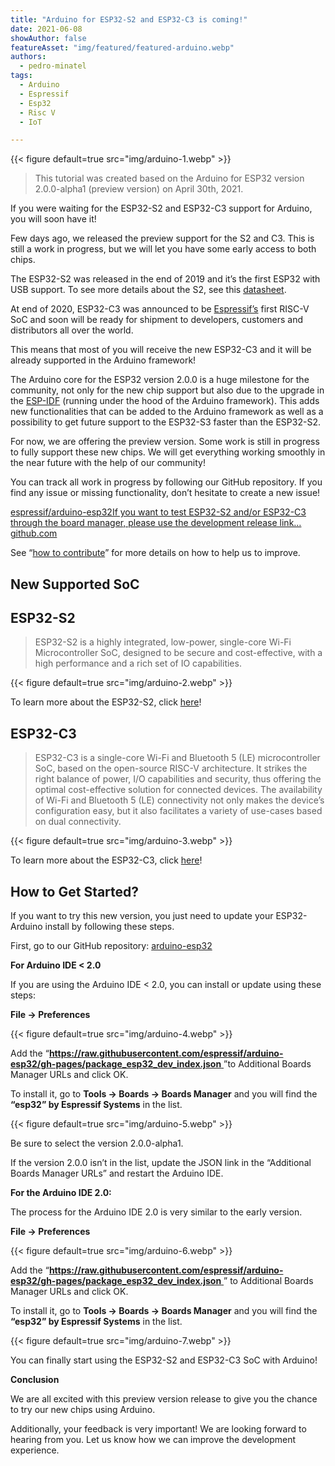 ```yaml
---
title: "Arduino for ESP32-S2 and ESP32-C3 is coming!"
date: 2021-06-08
showAuthor: false
featureAsset: "img/featured/featured-arduino.webp"
authors:
  - pedro-minatel
tags:
  - Arduino
  - Espressif
  - Esp32
  - Risc V
  - IoT

---
```

{{< figure
    default=true
    src="img/arduino-1.webp"
    >}}

> This tutorial was created based on the Arduino for ESP32 version 2.0.0-alpha1 (preview version) on April 30th, 2021.

If you were waiting for the ESP32-S2 and ESP32-C3 support for Arduino, you will soon have it!

Few days ago, we released the preview support for the S2 and C3. This is still a work in progress, but we will let you have some early access to both chips.

The ESP32-S2 was released in the end of 2019 and it’s the first ESP32 with USB support. To see more details about the S2, see this [datasheet](https://www.espressif.com/sites/default/files/documentation/esp32-s2_datasheet_en.pdf).

At end of 2020, ESP32-C3 was announced to be [Espressif’s](https://www.espressif.com) first RISC-V SoC and soon will be ready for shipment to developers, customers and distributors all over the world.

This means that most of you will receive the new ESP32-C3 and it will be already supported in the Arduino framework!

The Arduino core for the ESP32 version 2.0.0 is a huge milestone for the community, not only for the new chip support but also due to the upgrade in the [ESP-IDF](https://idf.espressif.com/) (running under the hood of the Arduino framework). This adds new functionalities that can be added to the Arduino framework as well as a possibility to get future support to the ESP32-S3 faster than the ESP32-S2.

For now, we are offering the preview version. Some work is still in progress to fully support these new chips. We will get everything working smoothly in the near future with the help of our community!

You can track all work in progress by following our GitHub repository. If you find any issue or missing functionality, don’t hesitate to create a new issue!

[espressif/arduino-esp32If you want to test ESP32-S2 and/or ESP32-C3 through the board manager, please use the development release link…github.com](https://github.com/espressif/arduino-esp32?source=post_page-----f36d79967eb8--------------------------------)

See “[how to contribute](https://github.com/espressif/arduino-esp32/blob/master/CONTRIBUTING.rst)” for more details on how to help us to improve.

## New Supported SoC

## ESP32-S2

> ESP32-S2 is a highly integrated, low-power, single-core Wi-Fi Microcontroller SoC, designed to be secure and cost-effective, with a high performance and a rich set of IO capabilities.

{{< figure
    default=true
    src="img/arduino-2.webp"
    >}}

To learn more about the ESP32-S2, click [here](https://www.espressif.com/en/products/socs/esp32-s2)!

## ESP32-C3

> ESP32-C3 is a single-core Wi-Fi and Bluetooth 5 (LE) microcontroller SoC, based on the open-source RISC-V architecture. It strikes the right balance of power, I/O capabilities and security, thus offering the optimal cost-effective solution for connected devices. The availability of Wi-Fi and Bluetooth 5 (LE) connectivity not only makes the device’s configuration easy, but it also facilitates a variety of use-cases based on dual connectivity.

{{< figure
    default=true
    src="img/arduino-3.webp"
    >}}

To learn more about the ESP32-C3, click [here](https://www.espressif.com/en/products/socs/esp32-c3)!

## How to Get Started?

If you want to try this new version, you just need to update your ESP32-Arduino install by following these steps.

First, go to our GitHub repository: [arduino-esp32](https://github.com/espressif/arduino-esp32)

__For Arduino IDE < 2.0__ 

If you are using the Arduino IDE < 2.0, you can install or update using these steps:

__File → Preferences__ 

{{< figure
    default=true
    src="img/arduino-4.webp"
    >}}

Add the “[__https://raw.githubusercontent.com/espressif/arduino-esp32/gh-pages/package_esp32_dev_index.json__ ](https://raw.githubusercontent.com/espressif/arduino-esp32/gh-pages/package_esp32_dev_index.json)”to Additional Boards Manager URLs and click OK.

To install it, go to __Tools → Boards → Boards Manager__  and you will find the __“esp32” by Espressif Systems__  in the list.

{{< figure
    default=true
    src="img/arduino-5.webp"
    >}}

Be sure to select the version 2.0.0-alpha1.

If the version 2.0.0 isn’t in the list, update the JSON link in the “Additional Boards Manager URLs” and restart the Arduino IDE.

__For the Arduino IDE 2.0:__ 

The process for the Arduino IDE 2.0 is very similar to the early version.

__File → Preferences__ 

{{< figure
    default=true
    src="img/arduino-6.webp"
    >}}

Add the “[__https://raw.githubusercontent.com/espressif/arduino-esp32/gh-pages/package_esp32_dev_index.json__ ](https://raw.githubusercontent.com/espressif/arduino-esp32/gh-pages/package_esp32_dev_index.json)” to Additional Boards Manager URLs and click OK.

To install it, go to __Tools → Boards → Boards Manager__  and you will find the __“esp32” by Espressif Systems__  in the list.

{{< figure
    default=true
    src="img/arduino-7.webp"
    >}}

You can finally start using the ESP32-S2 and ESP32-C3 SoC with Arduino!

__Conclusion__ 

We are all excited with this preview version release to give you the chance to try our new chips using Arduino.

Additionally, your feedback is very important! We are looking forward to hearing from you. Let us know how we can improve the development experience.
